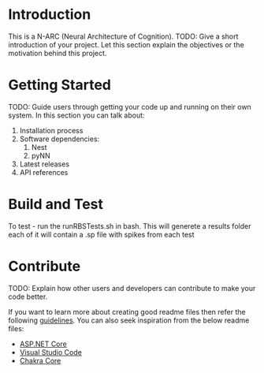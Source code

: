 # Introduction 
This is a N-ARC (Neural Architecture of Cognition). 
TODO: Give a short introduction of your project. Let this section explain the objectives or the motivation behind this project. 

# Getting Started
TODO: Guide users through getting your code up and running on their own system. In this section you can talk about:
1.	Installation process
2.	Software dependencies:
    1. Nest
    2. pyNN
3.	Latest releases
4.	API references

# Build and Test

To test - run the runRBSTests.sh in bash. This will generete a results folder each of it will contain a .sp file with spikes from each test

# Contribute
TODO: Explain how other users and developers can contribute to make your code better. 

If you want to learn more about creating good readme files then refer the following [guidelines](https://www.visualstudio.com/en-us/docs/git/create-a-readme). You can also seek inspiration from the below readme files:
- [ASP.NET Core](https://github.com/aspnet/Home)
- [Visual Studio Code](https://github.com/Microsoft/vscode)
- [Chakra Core](https://github.com/Microsoft/ChakraCore)